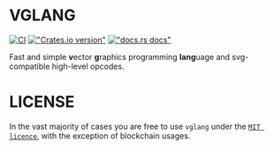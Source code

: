 # VGLANG

[![CI](https://github.com/styles-lab/vglang/actions/workflows/ci.yaml/badge.svg)](https://github.com/HalaOS/futures/actions/workflows/ci.yaml)
[!["Crates.io version"](https://img.shields.io/crates/v/vglang.svg)](https://crates.io/crates/vglang)
[!["docs.rs docs"](https://img.shields.io/badge/docs-latest-blue.svg)](https://docs.rs/vglang)

Fast and simple **v**ector **g**raphics programming **lang**uage and svg-compatible high-level opcodes.

# LICENSE

In the vast majority of cases you are free to use `vglang` under the [`MIT licence`](./LICENSE), with the exception of blockchain usages.
